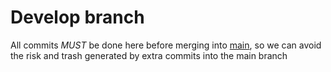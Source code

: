 # Develop branch
All commits *MUST* be done here before merging into [main](https://github.com/Felipefams/TI_BD_G4), so we can avoid the risk and trash generated by extra commits into the main branch 
